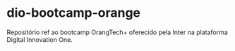 # dio-bootcamp-orange
Repositório ref ao bootcamp OrangTech+ oferecido pela Inter na plataforma Digital Innovation One.
